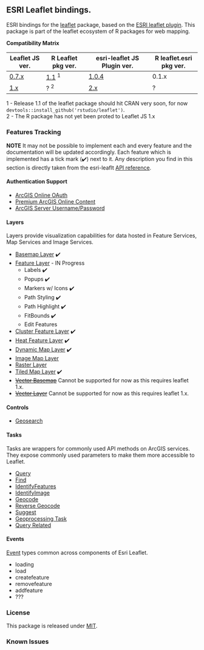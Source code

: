 
<!-- README.md is generated from README.Rmd. Please edit that file -->
ESRI Leaflet bindings.
----------------------

ESRI bindings for the [leaflet](https://www.github.com/rstudio/leaflet) package, based on the [ESRI leaflet plugin](https://esri.github.io/esri-leaflet/). This package is part of the leaflet ecosystem of R packages for web mapping.

**Compatibility Matrix**

<table>
<colgroup>
<col width="19%" />
<col width="22%" />
<col width="33%" />
<col width="25%" />
</colgroup>
<thead>
<tr class="header">
<th>Leaflet JS ver.</th>
<th>R Leaflet pkg ver.</th>
<th>esri-leaflet JS Plugin ver.</th>
<th>R leaflet.esri pkg ver.</th>
</tr>
</thead>
<tbody>
<tr class="odd">
<td><a href="https://github.com/Leaflet/Leaflet/releases/tag/v0.7.7">0.7.x</a></td>
<td><a href="https://github.com/rstudio/leaflet">1.1</a> <sup>1</sup></td>
<td><a href="https://github.com/Esri/esri-leaflet/releases/tag/v1.0.4">1.0.4</a></td>
<td>0.1.x</td>
</tr>
<tr class="even">
<td><a href="https://github.com/Leaflet/Leaflet/releases/tag/v1.0.1">1.x</a></td>
<td>? <sup>2</sup></td>
<td><a href="https://github.com/Esri/esri-leaflet/releases/tag/v2.0.4">2.x</a></td>
<td>?</td>
</tr>
</tbody>
</table>

1 - Release 1.1 of the leaflet package should hit CRAN very soon, for now `devtools::install_github('rstudio/leaflet')`. <br/> 2 - The R package has not yet been proted to Leaflet JS 1.x

### Features Tracking

**NOTE** It may not be possible to implement each and every feature and the documentation will be updated accordingly. Each feature which is implemented has a tick mark (✔️) next to it. Any description you find in this section is directly taken from the esri-leaflt [API reference](https://esri.github.io/esri-leaflet/api-reference/).

#### Authentication Support

-   [ArcGIS Online OAuth](https://esri.github.io/esri-leaflet/examples/arcgis-online-auth.html)
-   [Premium ArcGIS Online Content](https://esri.github.io/esri-leaflet/examples/premium-content.html)
-   [ArcGIS Server Username/Password](https://esri.github.io/esri-leaflet/examples/arcgis-server-auth.html)

#### Layers

Layers provide visualization capabilities for data hosted in Feature Services, Map Services and Image Services.

-   [Basemap Layer](https://esri.github.io/esri-leaflet/api-reference/layers/basemap-layer.html) ✔️
-   [Feature Layer](https://esri.github.io/esri-leaflet/api-reference/layers/feature-layer.html) - IN Progress
    -   Labels ✔️
    -   Popups ✔️
    -   Markers w/ Icons ✔️
    -   Path Styling ✔️
    -   Path Highlight ✔️
    -   FitBounds ✔️
    -   Edit Features
-   [Cluster Feature Layer](https://esri.github.io/esri-leaflet/api-reference/layers/clustered-feature-layer.html) ✔️
-   [Heat Feature Layer](https://esri.github.io/esri-leaflet/api-reference/layers/heatmap-feature-layer.html) ✔️
-   [Dynamic Map Layer](https://esri.github.io/esri-leaflet/api-reference/layers/dynamic-map-layer.html) ✔️
-   [Image Map Layer](https://esri.github.io/esri-leaflet/api-reference/layers/image-map-layer.html)
-   [Raster Layer](https://esri.github.io/esri-leaflet/api-reference/layers/raster-layer.html)
-   [Tiled Map Layer](https://esri.github.io/esri-leaflet/api-reference/layers/tiled-map-layer.html) ✔️
-   ~~[Vector Basemap](https://esri.github.io/esri-leaflet/api-reference/layers/vector-basemap.html)~~ Cannot be supported for now as this requires leaflet 1.x.
-   [~~Vector Layer~~](https://esri.github.io/esri-leaflet/api-reference/layers/vector-layer.html) Cannot be supported for now as this requires leaflet 1.x.

#### Controls

-   [Geosearch](https://esri.github.io/esri-leaflet/api-reference/controls/geosearch.html)

#### Tasks

Tasks are wrappers for commonly used API methods on ArcGIS services. They expose commonly used parameters to make them more accessible to Leaflet.

-   [Query](https://esri.github.io/esri-leaflet/api-reference/tasks/query.html)
-   [Find](https://esri.github.io/esri-leaflet/api-reference/tasks/find.html)
-   [IdentifyFeatures](https://esri.github.io/esri-leaflet/api-reference/tasks/identify-features.html)
-   [IdentifyImage](https://esri.github.io/esri-leaflet/api-reference/tasks/identify-image.html)
-   [Geocode](https://esri.github.io/esri-leaflet/api-reference/tasks/geocode.html)
-   [Reverse Geocode](https://esri.github.io/esri-leaflet/api-reference/tasks/reverse-geocode.html)
-   [Suggest](https://esri.github.io/esri-leaflet/api-reference/tasks/suggest.html)
-   [Geoprocessing Task](https://esri.github.io/esri-leaflet/api-reference/tasks/gp-task.html)
-   [Query Related](https://esri.github.io/esri-leaflet/api-reference/tasks/query-related.html)

#### Events

[Event](https://esri.github.io/esri-leaflet/api-reference/events.html) types common across components of Esri Leaflet.

-   loading
-   load
-   createfeature
-   removefeature
-   addfeature
-   ???

### License

This package is released under [MIT](https://opensource.org/licenses/MIT).

### Known Issues
